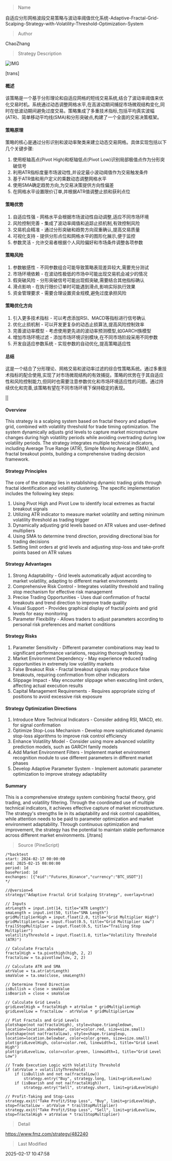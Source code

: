 
> Name

自适应分形网格波段交易策略与波动率阈值优化系统-Adaptive-Fractal-Grid-Scalping-Strategy-with-Volatility-Threshold-Optimization-System

> Author

ChaoZhang

> Strategy Description

![IMG](https://www.fmz.com/upload/asset/11640731917880248ae.png)

[trans]
#### 概述
该策略是一个基于分形理论和自适应网格的短线交易系统,结合了波动率阈值来优化交易时机。系统通过动态调整网格水平,在高波动期间捕捉市场微观结构变化,同时在低波动期间避免过度交易。策略集成了多重技术指标,包括平均真实波幅(ATR)、简单移动平均线(SMA)和分形突破点,构建了一个全面的交易决策框架。

#### 策略原理
策略的核心是通过分形识别和波动率聚类来建立动态交易网格。具体实现包括以下几个关键步骤:
1. 使用枢轴高点(Pivot High)和枢轴低点(Pivot Low)识别局部极值点作为分形突破信号
2. 利用ATR指标度量市场波动性,并设定最小波动阈值作为交易触发条件
3. 基于ATR值和用户定义的乘数动态调整网格水平
4. 使用SMA确定趋势方向,为交易决策提供方向性偏差
5. 在网格水平设置限价订单,并根据ATR值调整止损和获利点位

#### 策略优势
1. 自适应性强 - 网格水平会根据市场波动性自动调整,适应不同市场环境
2. 风险控制完善 - 集成了波动率阈值和追踪止损机制,有效控制风险
3. 交易机会精准 - 通过分形突破和趋势方向双重确认,提高交易质量
4. 可视化支持 - 提供分形点位和网格水平的图形化展示,便于监控
5. 参数灵活 - 允许交易者根据个人风险偏好和市场条件调整各项参数

#### 策略风险
1. 参数敏感性 - 不同参数组合可能导致策略表现差异较大,需要充分测试
2. 市场环境依赖 - 在波动性极低的市场中可能出现交易机会减少的情况
3. 假突破风险 - 分形突破信号可能出现假突破,需要结合其他指标确认
4. 滑点影响 - 在执行限价订单时可能遇到滑点,影响实际执行效果
5. 资金管理要求 - 需要合理设置资金规模,避免过度承担风险

#### 策略优化方向
1. 引入更多技术指标 - 可以考虑添加RSI、MACD等指标进行信号确认
2. 优化止损机制 - 可以开发更复杂的动态止损算法,提高风险控制效率
3. 完善波动率模型 - 考虑使用更先进的波动率预测模型,如GARCH族模型
4. 增加市场环境过滤 - 添加市场环境识别模块,在不同市场阶段采用不同参数
5. 开发自适应参数系统 - 实现参数的自动优化,提高策略适应性

#### 总结
这是一个结合了分形理论、网格交易和波动率过滤的综合性策略系统。通过多重技术指标的配合使用,实现了对市场微观结构的有效捕捉。策略的优势在于其自适应性和风险控制能力,但同时也需要注意参数优化和市场环境适应性的问题。通过持续优化和完善,该策略有望在不同市场环境下保持稳定的表现。

|| 

#### Overview
This strategy is a scalping system based on fractal theory and adaptive grid, combined with volatility threshold for trade timing optimization. The system dynamically adjusts grid levels to capture market microstructure changes during high volatility periods while avoiding overtrading during low volatility periods. The strategy integrates multiple technical indicators, including Average True Range (ATR), Simple Moving Average (SMA), and fractal breakout points, building a comprehensive trading decision framework.

#### Strategy Principles
The core of the strategy lies in establishing dynamic trading grids through fractal identification and volatility clustering. The specific implementation includes the following key steps:
1. Using Pivot High and Pivot Low to identify local extremes as fractal breakout signals
2. Utilizing ATR indicator to measure market volatility and setting minimum volatility threshold as trading trigger
3. Dynamically adjusting grid levels based on ATR values and user-defined multipliers
4. Using SMA to determine trend direction, providing directional bias for trading decisions
5. Setting limit orders at grid levels and adjusting stop-loss and take-profit points based on ATR values

#### Strategy Advantages
1. Strong Adaptability - Grid levels automatically adjust according to market volatility, adapting to different market environments
2. Comprehensive Risk Control - Integrates volatility threshold and trailing stop mechanism for effective risk management
3. Precise Trading Opportunities - Uses dual confirmation of fractal breakouts and trend direction to improve trade quality
4. Visual Support - Provides graphical display of fractal points and grid levels for easy monitoring
5. Parameter Flexibility - Allows traders to adjust parameters according to personal risk preferences and market conditions

#### Strategy Risks
1. Parameter Sensitivity - Different parameter combinations may lead to significant performance variations, requiring thorough testing
2. Market Environment Dependency - May experience reduced trading opportunities in extremely low volatility markets
3. False Breakout Risk - Fractal breakout signals may produce false breakouts, requiring confirmation from other indicators
4. Slippage Impact - May encounter slippage when executing limit orders, affecting actual execution results
5. Capital Management Requirements - Requires appropriate sizing of positions to avoid excessive risk exposure

#### Strategy Optimization Directions
1. Introduce More Technical Indicators - Consider adding RSI, MACD, etc. for signal confirmation
2. Optimize Stop-Loss Mechanism - Develop more sophisticated dynamic stop-loss algorithms to improve risk control efficiency
3. Enhance Volatility Model - Consider using more advanced volatility prediction models, such as GARCH family models
4. Add Market Environment Filters - Implement market environment recognition module to use different parameters in different market phases
5. Develop Adaptive Parameter System - Implement automatic parameter optimization to improve strategy adaptability

#### Summary
This is a comprehensive strategy system combining fractal theory, grid trading, and volatility filtering. Through the coordinated use of multiple technical indicators, it achieves effective capture of market microstructure. The strategy's strengths lie in its adaptability and risk control capabilities, while attention needs to be paid to parameter optimization and market environment adaptability. Through continuous optimization and improvement, the strategy has the potential to maintain stable performance across different market environments.
[/trans]



> Source (PineScript)

``` pinescript
/*backtest
start: 2024-02-17 00:00:00
end: 2025-02-15 08:00:00
period: 1d
basePeriod: 1d
exchanges: [{"eid":"Futures_Binance","currency":"BTC_USDT"}]
*/

//@version=6
strategy("Adaptive Fractal Grid Scalping Strategy", overlay=true)

// Inputs
atrLength = input.int(14, title="ATR Length")
smaLength = input.int(50, title="SMA Length")
gridMultiplierHigh = input.float(2.0, title="Grid Multiplier High")
gridMultiplierLow = input.float(0.5, title="Grid Multiplier Low")
trailStopMultiplier = input.float(0.5, title="Trailing Stop Multiplier")
volatilityThreshold = input.float(1.0, title="Volatility Threshold (ATR)")

// Calculate Fractals
fractalHigh = ta.pivothigh(high, 2, 2)
fractalLow = ta.pivotlow(low, 2, 2)

// Calculate ATR and SMA
atrValue = ta.atr(atrLength)
smaValue = ta.sma(close, smaLength)

// Determine Trend Direction
isBullish = close > smaValue
isBearish = close < smaValue

// Calculate Grid Levels
gridLevelHigh = fractalHigh + atrValue * gridMultiplierHigh
gridLevelLow = fractalLow - atrValue * gridMultiplierLow

// Plot Fractals and Grid Levels
plotshape(not na(fractalHigh), style=shape.triangledown, location=location.abovebar, color=color.red, size=size.small)
plotshape(not na(fractalLow), style=shape.triangleup, location=location.belowbar, color=color.green, size=size.small)
plot(gridLevelHigh, color=color.red, linewidth=1, title="Grid Level High")
plot(gridLevelLow, color=color.green, linewidth=1, title="Grid Level Low")

// Trade Execution Logic with Volatility Threshold
if (atrValue > volatilityThreshold)
    if (isBullish and not na(fractalLow))
        strategy.entry("Buy", strategy.long, limit=gridLevelLow)
    if (isBearish and not na(fractalHigh))
        strategy.entry("Sell", strategy.short, limit=gridLevelHigh)

// Profit-Taking and Stop-Loss
strategy.exit("Take Profit/Stop Loss", "Buy", limit=gridLevelHigh, stop=fractalLow - atrValue * trailStopMultiplier)
strategy.exit("Take Profit/Stop Loss", "Sell", limit=gridLevelLow, stop=fractalHigh + atrValue * trailStopMultiplier)
```

> Detail

https://www.fmz.com/strategy/482240

> Last Modified

2025-02-17 10:47:58
